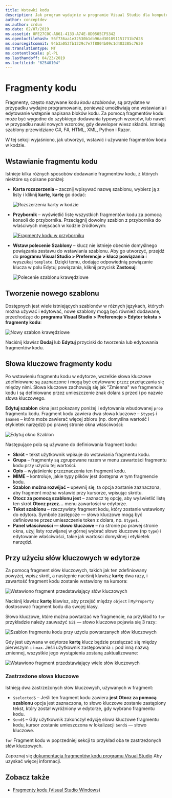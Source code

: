 ```yaml
---
title: Wstawki kodu
description: Jak program wydajnie w programie Visual Studio dla komputerów Mac za pomocą fragmentów kodu
author: conceptdev
ms.author: crdun
ms.date: 02/07/2019
ms.assetid: 0FE27C0C-A861-4133-A74E-8D0505CF5342
ms.openlocfilehash: 56f736aa1e32530b1db96ad301091151731b7d28
ms.sourcegitcommit: 94b3a052fb1229c7e7f8804b09c1d403385c7630
ms.translationtype: MT
ms.contentlocale: pl-PL
ms.lasthandoff: 04/23/2019
ms.locfileid: "62540104"
---
```

# <a name="code-snippets"></a>Fragmenty kodu

Fragmenty, często nazywane kodu _kodu szablonów_, są przydatne w przypadku wydajne programowanie, ponieważ umożliwiają one wstawiania i edytowanie wstępnie napisana bloków kodu. Za pomocą fragmentów kodu może być wygodne do szybkiego dodawania typowych wzorców, lub nawet w przypadku nauki nowych wzorców, gdy deweloper wiesz składni. Istnieją szablony przewidziane C#, F#, HTML, XML, Python i Razor.

W tej sekcji wyjaśniono, jak utworzyć, wstawić i używanie fragmentów kodu w kodzie.

## <a name="inserting-a-snippet"></a>Wstawianie fragmentu kodu

Istnieje kilka różnych sposobów dodawanie fragmentów kodu, z których niektóre są opisane poniżej:

- **Karta rozszerzenia** &ndash; zacznij wpisywać nazwę szablonu, wybierz ją z listy i kliknij **kartę**, **kartę** go dodać:

  ![Rozszerzenia karty w kodzie](media/source-editor-image13.png)

- **Przybornik** &ndash; wyświetlić listę wszystkich fragmentów kodu za pomocą konsoli do przybornika. Przeciągnij dowolny szablon z przybornika do właściwych miejscach w kodzie źródłowym:

  [![Fragmenty kodu w przyborniku](media/source-editor-image14-sml.png)](media/source-editor-image14.png#lightbox)

- **Wstaw polecenie Szablony** &ndash; klucz nie istnieje obecnie domyślnego powiązania zestawu do wstawiania szablonu. Aby go utworzyć, przejdź do **programu Visual Studio > Preferencje > klucz powiązania** i wyszukaj `template`. Dzięki temu, dodając odpowiednią powiązanie klucza w polu Edytuj powiązania, kliknij przycisk **Zastosuj**:

  ![Polecenie szablonu krawędziowe](media/source-editor-image15.png)

## <a name="creating-a-new-template"></a>Tworzenie nowego szablonu

Dostępnych jest wiele istniejących szablonów w różnych językach, których można używać i edytować, nowe szablony mogą być również dodawane, przechodząc do **programu Visual Studio > Preferencje > Edytor tekstu > fragmenty kodu**:

![Nowy szablon krawędziowe](media/source-editor-image12.png)

Naciśnij klawisz **Dodaj** lub **Edytuj** przyciski do tworzenia lub edytowania fragmentów kodu.

## <a name="keywords-in-code-snippets"></a>Słowa kluczowe fragmenty kodu

Po wstawieniu fragmentu kodu w edytorze, wszelkie słowa kluczowe zdefiniowane są zaznaczone i mogą być edytowane przez przełączania się między nimi. Słowa kluczowe zachowują się jak "Zmienna" we fragmencie kodu i są definiowane przez umieszczenie znak dolara `$` przed i po nazwie słowa kluczowego. 

**Edytuj szablon** okna jest pokazany poniżej i edytowania wbudowanej `prop` fragmentu kodu. Fragment kodu zawiera dwa słowa kluczowe &ndash; `$type$` i `$name$` &ndash; która może zawierać więcej zbioru (np. domyślna wartość i etykietek narzędzi) po prawej stronie okna właściwości:

![Edytuj okno Szablon](media/source-editor-image12z.png)

Następujące pola są używane do definiowania fragment kodu:

- **Skrót** &ndash; tekst użytkownik wpisuje do wstawiania fragmentu kodu.
- **Grupa** &ndash; fragmenty są zgrupowane razem w menu zawartości fragmentu kodu przy użyciu tej wartości.
- **Opis** &ndash; wyjaśnienie przeznaczenia ten fragment kodu.
- **MIME** &ndash; kontroluje, jakie typy plików jest dostępna w tym fragmencie kodu.
- **Szablon można rozwijać** &ndash; upewnij się, ta opcja zostanie zaznaczona, aby fragment można wstawić przy kursorze, wpisując skrótu.
- **Otocz za pomocą szablonu jest** &ndash; zaznacz tę opcję, aby wyświetlić listę ten skrót **Otocz przez...**  menu zawartości w edytorze.
- **Tekst szablonu** &ndash; rzeczywisty fragment kodu, który zostanie wstawiony do edytora. Symbole zastępcze — słowo kluczowe mogą być definiowane przez umieszczenie token z dolara, np. `$type$`.
- **Panel właściwości — słowo kluczowe** &ndash; na stronie po prawej stronie okna, użyj listy rozwijanej w górnej wybrać słowo kluczowe (np `type`) i edytowanie właściwości, takie jak wartości domyślnej i etykietek narzędzi.

## <a name="using-keywords-in-the-editor"></a>Przy użyciu słów kluczowych w edytorze

Za pomocą fragment słów kluczowych, takich jak ten zdefiniowany powyżej, wpisz skrót, a następnie naciśnij klawisz **kartę** dwa razy, i zawartość fragment kodu zostanie wstawiony na kursora:

![Wstawiono fragment przedstawiający słów kluczowych](media/source-editor-image12a.png)

Naciśnij klawisz **kartę** klawisz, aby przejść między `object` i `MyProperty` dostosować fragment kodu dla swojej klasy.

Słowo kluczowe, które można powtarzać we fragmencie, na przykład to `for` przykładzie należy zauważyć `$i$` — słowo kluczowe pojawia się 3 razy:

![Szablon fragmentu kodu przy użyciu powtarzanych słów kluczowych](media/source-editor-image12b.png)

Gdy jest używana w edytorze **kartę** klucz będzie przełączać się między pierwszym `i` i `max`. Jeśli użytkownik zastępowania `i` pod inną nazwą zmiennej, wszystkie jego wystąpienia zostaną zaktualizowane:

![Wstawiono fragment przedstawiający wiele słów kluczowych](media/source-editor-image12c.png)

### <a name="reserved-keywords"></a>Zastrzeżone słowa kluczowe

Istnieją dwa zastrzeżonych słów kluczowych, używanych w fragment:

- `$selected$` &ndash; Jeśli ten fragment kodu zawiera **jest Otocz za pomocą szablonu** opcja jest zaznaczona, to słowo kluczowe zostanie zastąpiony tekst, który został wyróżniony w edytorze, gdy wybrano fragmentu kodu.
- `$end$` &ndash; Gdy użytkownik zakończył edycję słowa kluczowe fragmentu kodu, kursor zostanie umieszczona w lokalizacji `$end$` — słowo kluczowe.

`for` Fragment kodu w poprzedniej sekcji to przykład oba te zastrzeżonych słów kluczowych.

Zapoznaj się [dokumentacja fragmentów kodu programu Visual Studio](/visualstudio/ide/code-snippets-schema-reference#keywords) Aby uzyskać więcej informacji.

## <a name="see-also"></a>Zobacz także

- [Fragmenty kodu (Visual Studio Windows)](/visualstudio/ide/code-snippets)